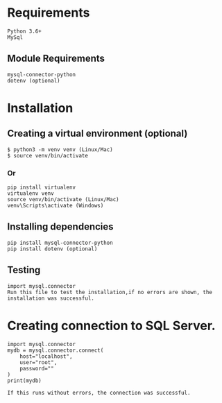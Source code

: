 # Requirements
    Python 3.6+
    MySql

## Module Requirements
    mysql-connector-python
    dotenv (optional)

# Installation

## Creating a virtual environment (optional)
    $ python3 -m venv venv (Linux/Mac)
    $ source venv/bin/activate

### Or
    pip install virtualenv
    virtualenv venv
    source venv/bin/activate (Linux/Mac)
    venv\Scripts\activate (Windows)

## Installing dependencies
    pip install mysql-connector-python
    pip install dotenv (optional)


## Testing
    import mysql.connector
    Run this file to test the installation,if no errors are shown, the installation was successful.

# Creating connection to SQL Server.
    import mysql.connector
    mydb = mysql.connector.connect(
        host="localhost",
        user="root",
        password=""
    )
    print(mydb)

    If this runs without errors, the connection was successful. 